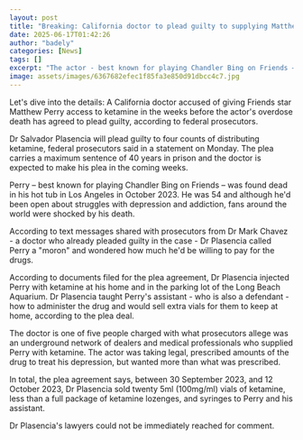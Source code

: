 ```yaml
---
layout: post
title: "Breaking: California doctor to plead guilty to supplying Matthew Perry with ketamine"
date: 2025-06-17T01:42:26
author: "badely"
categories: [News]
tags: []
excerpt: "The actor - best known for playing Chandler Bing on Friends – was found dead in his hot tub in October 2023."
image: assets/images/6367682efec1f85fa3e850d91dbcc4c7.jpg
---
```


Let's dive into the details: A California doctor accused of giving Friends star Matthew Perry access to ketamine in the weeks before the actor's overdose death has agreed to plead guilty, according to federal prosecutors. 

Dr Salvador Plasencia will plead guilty to four counts of distributing ketamine, federal prosecutors said in a statement on Monday. The plea carries a maximum sentence of 40 years in prison and the doctor is expected to make his plea in the coming weeks. 

Perry – best known for playing Chandler Bing on Friends – was found dead in his hot tub in Los Angeles in October 2023. He was 54 and although he'd been open about struggles with depression and addiction, fans around the world were shocked by his death. 

According to text messages shared with prosecutors from Dr Mark Chavez - a doctor who already pleaded guilty in the case - Dr Plasencia called Perry a "moron" and wondered how much he'd be willing to pay for the drugs. 

According to documents filed for the plea agreement, Dr Plasencia injected Perry with ketamine at his home and in the parking lot of the Long Beach Aquarium. Dr Plasencia taught Perry's assistant - who is also a defendant - how to administer the drug and would sell extra vials for them to keep at home, according to the plea deal. 

The doctor is one of five people charged with what prosecutors allege was an underground network of dealers and medical professionals who supplied Perry with ketamine. The actor was taking legal, prescribed amounts of the drug to treat his depression, but wanted more than what was prescribed.

In total, the plea agreement says, between 30 September 2023, and 12 October 2023, Dr Plasencia sold twenty 5ml (100mg/ml) vials of ketamine, less than a full package of ketamine lozenges, and syringes to Perry and his assistant. 

Dr Plasencia's lawyers could not be immediately reached for comment. 

